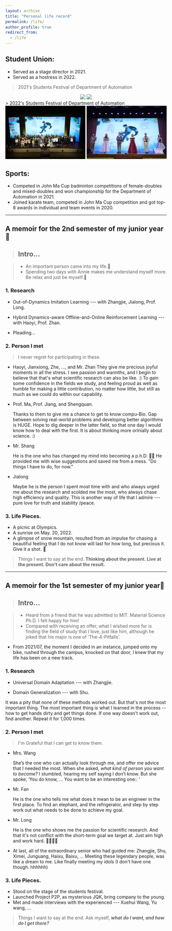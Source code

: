 ```yaml
---
layout: archive
title: "Personal life record"
permalink: /life/
author_profile: true
redirect_from:
  - /life
---
```

## Student Union:
* Served as a stage director in 2021.
* Served as a hostress in 2022.

> 2021's Students Festival of Department of Automation

<center class="half">
    <img src="../images/life/2021_student_festival1.jpeg" width=250>  <img src="../images/life/2022_student_festival2.jpeg" width=210>
</center>
<!-- ![](../images/life/2021_student_festival1.jpeg) -->
> 2022's Students Festival of Department of Automation

<center class="half">
    <img src="../images/life/2022_student_festival1.jpeg" width=250>   <img src="../images/life/2021_student_festival2.png" width=250>
</center>


## Sports:
* Competed in John Ma Cup badminton competitions of female-doubles and mixed-doubles and won championship for the Department of Automation in 2021.
* Joined karate team, competed in John Ma Cup competition and got top-8 awards in individual and team events in 2020.

---


##  A memoir for the 2nd semester of my junior year🤣

> ## Intro…

> * An important person came into my life.🥳
> * Spending two days with Annie makes me understand myself more. Be relax and just be myself.🤩

### 1. Research

* Out-of-Dynamics Imitation Learning --- with Zhangjie, Jialong, Prof. Long.

* Hybrid Dynamics-aware Offline-and-Online Reinforcement Learning --- with Haoyi, Prof. Zhan.

* Pleading...

### 2. Person I met

> I never regret for participating in these.

* Haoyi, Jianxiong, Zhe, ..., and Mr. Zhan
  They give me precious joyful moments in all the stress. I see passion and warmths, and I begin to believe that that's what scientific research can also be like. :) To gain some confidence in the fields we study, and feeling proud as well as humble for making a little contribution, no matter how little, but still as much as we could do within our capability.

* Prof. Ma, Prof. Jiang, and Shengquan.

  Thanks to them to give me a chance to get to know compu-Bio. Gap between solving real-world problems and developing better algorithms is HUGE. Hope to dig deeper in the latter field, so that one day I would know how to deal with the first. It is about thinking more orinially about science. :)

* Mr. Shang

  He is the one who has changed my mind into becoming a p.h.D. 🙌🏼 He provided me with wise suggestions and saved me from a mess. "Do things I have to do, for now."

* Jialong

  Maybe he is the person I spent most time with and who always urged me about the research and scolded me the most, who always chase high efficiency and quality. This is another way of life that I admire --- pure love for truth and stability /peace. 

### 3. Life Pieces.

* A picnic at Olympics.
* A sunrise on May. 20, 2022.
* A glimpse of snow mountain, resulted from an impulse for chasing a beautiful feeling that I do not know will last for how long, but precious it. Give it a shot. 🤪


> Things I want to say at the end.
> **Thinking about the present. Live at the present. Don't care about the result.**

---

## A memoir for the 1st semester of my junior year🤣

> ## Intro…

> * Heard from a friend that he was admitted to MIT. Material Science Ph.D. I felt happy for him!
> * Compared with receiving an offer, what I wished more for is finding the field of study that I love, just like him, although he joked that his major is one of ’The-4-Pitfalls’.

* From 2021/07, the moment I decided in an instance, jumped onto my bike,  rushed through the campus, knocked on that door,  I knew that my life has been on a new track.

### 1. Research

* Universal Domain Adaptation --- with Zhangjie.

* Domain Generalization ---  with Shu.



It was a pity that none of these methods worked out. But that's not the most important thing. The most important thing is what I learned in the process -- how to get hands dirty and get things done. If one way doesn't work out, find another. Repeat it for 1,000 times.



### 2. Person I met

> I'm Grateful that I can get to know them.

* Mrs. Wang
  
  She’s the one who can actually look through me, and offer me advice that I needed the most.
  When she asked, *what kind of person you want to become*? I stumbled,  hearing my self saying I don’t know. But she spoke, ‘You do know, ... You want to be an interesting one:: ’

* Mr. Fan

  He is the one who tells me what does it mean to be an engineer in the first place. To find an elephant, and the refrigerator, and step by step work out what needs to be done to achieve my goal.

* Mr. Long

  He is the one who shows me the passion for scientific research. And that it's not conflict with the short-term goal we target at. Just aim high and work hard. 🤟🏼✊🏼

  

* At last, all of the extraordinary senior who had guided me: Zhangjie,  Shu,  Ximei, Junguang,  Haixu, Baixu, ...
  Meeting these legendary people, was like a dream to me. Like finally meeting my idols (I don't have one though. hhhhhh)

### 3. Life Pieces.

* Stood on the stage of the students festival.
* Launched Project P2P, as mysterious JQK, bring company to the young.
* Met and made interviews with the experienced --- Xuehui Wang, Yu wang, ...

> Things I want to say at the end.
> Ask myself, ***what do I want, and how do I get there?***

